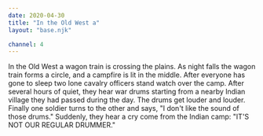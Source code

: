 ```yaml
---
date: 2020-04-30
title: "In the Old West a"
layout: "base.njk"

channel: 4
---
```


In the Old West a wagon train is crossing the plains.  As night falls the
wagon train forms a circle, and a campfire is lit in the middle.  After
everyone has gone to sleep two lone cavalry officers stand watch over the
camp.
	After several hours of quiet, they hear war drums starting from
a nearby Indian village they had passed during the day.  The drums get
louder and louder.
	Finally one soldier turns to the other and says, "I don't like
the sound of those drums."
	Suddenly, they hear a cry come from the Indian camp:  "IT'S
NOT OUR REGULAR DRUMMER."

